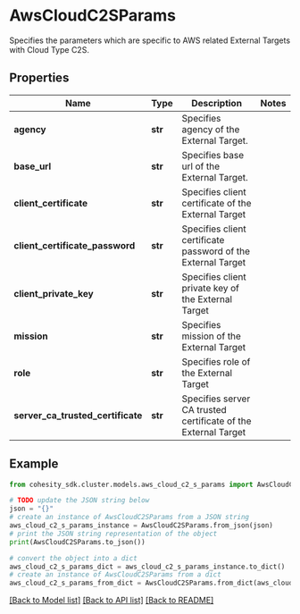# AwsCloudC2SParams

Specifies the parameters which are specific to AWS related External Targets with Cloud Type C2S.

## Properties

Name | Type | Description | Notes
------------ | ------------- | ------------- | -------------
**agency** | **str** | Specifies agency of the External Target. | 
**base_url** | **str** | Specifies base url of the External Target. | 
**client_certificate** | **str** | Specifies client certificate of the External Target | 
**client_certificate_password** | **str** | Specifies client certificate password of the External Target | 
**client_private_key** | **str** | Specifies client private key of the External Target | 
**mission** | **str** | Specifies mission of the External Target | 
**role** | **str** | Specifies role of the External Target | 
**server_ca_trusted_certificate** | **str** | Specifies server CA trusted certificate of the External Target | 

## Example

```python
from cohesity_sdk.cluster.models.aws_cloud_c2_s_params import AwsCloudC2SParams

# TODO update the JSON string below
json = "{}"
# create an instance of AwsCloudC2SParams from a JSON string
aws_cloud_c2_s_params_instance = AwsCloudC2SParams.from_json(json)
# print the JSON string representation of the object
print(AwsCloudC2SParams.to_json())

# convert the object into a dict
aws_cloud_c2_s_params_dict = aws_cloud_c2_s_params_instance.to_dict()
# create an instance of AwsCloudC2SParams from a dict
aws_cloud_c2_s_params_from_dict = AwsCloudC2SParams.from_dict(aws_cloud_c2_s_params_dict)
```
[[Back to Model list]](../README.md#documentation-for-models) [[Back to API list]](../README.md#documentation-for-api-endpoints) [[Back to README]](../README.md)



